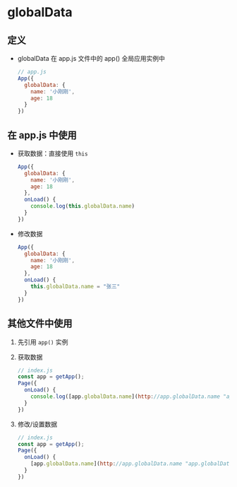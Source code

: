 # globalData

## 定义

+ globalData 在 app.js 文件中的 app() 全局应用实例中

  ```js
  // app.js
  App({
    globalData: {
      name: '小刚刚',
      age: 18
    }
  })
  ```

## 在 app.js 中使用

+ 获取数据：直接使用 `this`

  ```js
  App({
    globalData: {
      name: '小刚刚',
      age: 18
    },
    onLoad() {
      console.log(this.globalData.name)
    }
  })
  ```

+ 修改数据

  ```js
  App({
    globalData: {
      name: '小刚刚',
      age: 18
    },
    onLoad() {
      this.globalData.name = "张三"
    }
  })
  ```

## 其他文件中使用

1. 先引用 `app()` 实例

2. 获取数据

    ```js
    // index.js
    const app = getApp();
    Page({
      onLoad() {
        console.log([app.globalData.name](http://app.globalData.name "app.globalData.name"))
      }
    })

    ```

3. 修改/设置数据

    ```js
    // index.js
    const app = getApp();
    Page({
      onLoad() {
        [app.globalData.name](http://app.globalData.name "app.globalData.name") = '张三'
      }
    })
    ```
